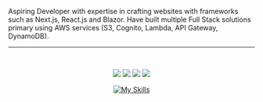 <p align = "left" padding="20px"
   
Aspiring Developer with expertise in crafting websites with frameworks such as Next.js, React.js and Blazor. Have built multiple Full Stack solutions primary using AWS services (S3, Cognito, Lambda, API Gateway, DynamoDB).
   
</p>

---
  
<br>

<p align = "center"
<a href = "https://www.linkedin.com/in/ahmed-mohamed-haniffa-arfan-989267202/"><img src="https://img.shields.io/badge/LinkedIn-0077B5?style=for-the-badge&logo=linkedin&logoColor=white" /></a>
<a href = "mailto:arfanahmedpsn@gmail.com"><img src= "https://img.shields.io/badge/Email_Me-D14836?style=for-the-badge&logo=gmail&logoColor=white" /></a>
<a href = "https://ahmedarfan.netlify.app/"><img src="https://img.shields.io/badge/website-000000?style=for-the-badge&logo=About.me&logoColor=white" /></a>
<img src="[https://i.gifer.com/1yft.gif](https://i.gifer.com/1yft.gif)"/>
</p>

<p align = "center"

[![My Skills](https://skillicons.dev/icons?i=ts,react,expressjs,mongodb,net,nextjs,aws)](https://skillicons.dev)

</p>
<br>
